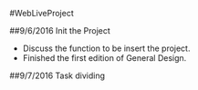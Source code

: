 #WebLiveProject

##9/6/2016 Init the Project
* Discuss the function to be insert the project.
* Finished the first edition of General Design.

##9/7/2016 Task dividing